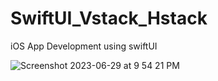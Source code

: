 # SwiftUI_Vstack_Hstack
iOS App Development using swiftUI

![Screenshot 2023-06-29 at 9 54 21 PM](https://github.com/bzamanbd/SwiftUI_Vstack_Hstack/assets/90719674/3959f843-ac80-4f16-8182-9923ecfc55e9)
